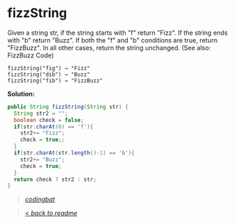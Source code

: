 # fizzString

Given a string str, if the string starts with "f" return "Fizz". If the string ends with "b" return "Buzz". If both the "f" and "b" conditions are true, return "FizzBuzz". In all other cases, return the string unchanged. (See also: FizzBuzz Code)

```
fizzString("fig") → "Fizz"
fizzString("dib") → "Buzz"
fizzString("fib") → "FizzBuzz"
```

**Solution:**

```java
public String fizzString(String str) {
  String str2 = "";
  boolean check = false;
  if(str.charAt(0) == 'f'){
    str2+= "Fizz";
    check = true;;
  }
  if(str.charAt(str.length()-1) == 'b'){
    str2+= "Buzz";
    check = true;
  }
  return check ? str2 : str;
}
```

> _[codingbat](http://codingbat.com/prob/p137136)_

> [< _back to readme_](FINDREPLACEREADME)